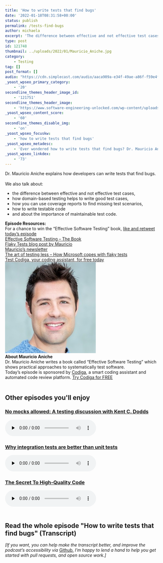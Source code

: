 ```yaml
---
title: 'How to write tests that find bugs'
date: '2022-01-18T08:31:58+00:00'
status: publish
permalink: /tests-find-bugs
author: michaela
excerpt: 'The difference between effective and not effective test cases'
type: post
id: 121748
thumbnail: ../uploads/2022/01/Mauricio_Aniche.jpg
category:
    - Testing
tag: []
post_format: []
audio: "https://cdn.simplecast.com/audio/aaca909a-e34f-49ae-a86f-f59e4fa807f0/episodes/53528752-3178-4d13-9b17-8285eeab471c/audio/f768b14a-56e4-4d9a-8ed2-d27b3b1342f5/default_tc.mp3"
_yoast_wpseo_primary_category:
    - '20'
secondline_themes_header_image_id:
    - '121751'
secondline_themes_header_image:
    - 'https://www.software-engineering-unlocked.com/wp-content/uploads/2022/01/Mauricio_Aniche_Systematic_Software_Testing.jpg'
_yoast_wpseo_content_score:
    - '60'
secondline_themes_disable_img:
    - 'on'
_yoast_wpseo_focuskw:
    - 'how to write tests that find bugs'
_yoast_wpseo_metadesc:
    - 'Ever wondered how to write tests that find bugs? Dr. Mauricio Aniche explains how to effectively and systematically write test cases.'
_yoast_wpseo_linkdex:
    - '73'
---
```


<div class="episode-about">
Dr. Mauricio Aniche explains how developers can write tests that find bugs.
<br/> <br/>We also talk about:
<ul>
<li> the difference between effective and not effective test cases,</li>
<li> how domain-based testing helps to write good test cases,</li>
<li> how you can use coverage reports to find missing test scenarios,</li>
<li> how to write testable code</li>
<li> and about the importance of maintainable test code.</li>
</ul>
</div>
<div class=" episode-links">
<b>Episode Resources:</b><br/>
 For a chance to win the “Effective Software Testing” book, <a href="https://twitter.com/se_unlocked/status/1483359270997573633?s=20">like and retweet today’s episode</a><br/>
<a href="https://www.effective-software-testing.com/">Effective Software Testing – The Book</a><br/>
<a href="https://www.effective-software-testing.com/can-we-get-fully-rid-of-flaky-tests">Flaky Tests blog post by Mauricio</a><br/>
<a href="https://effectivesoftwaretesting.substack.com/">Mauricio’s newsletter</a><br/>
<a href="https://www.michaelagreiler.com/wp-content/uploads/2019/02/The-Art-of-Testing-Less-without-Sacrificing-Quality.pdf">The art of testing less – How Microsoft copes with flaky tests</a><br/>
<a href="https://www.codiga.io/?utm_source=podcast&utm_medium=social&utm_campaign=se_unlocked">Test Codiga, your coding assistant, for free today</a><br/>
</div>

<div class="row pt-2 align-items-center">
<div class="col-4 guest-picture">
<img src="../uploads/2022/01/Mauricio_Aniche.jpg" alt="Picture of Mauricio Aniche"/>
</div>
<div class="col-8 guest-about">
<b>About Mauricio Aniche</b><br/>
Dr. Mauricio Aniche writes a book called “Effective Software Testing” which shows practical approaches to systematically test software.
</div>
</div>

<div class="sponsorship">
Today’s episode is sponsored by <a href="https://www.codiga.io/?utm_source=podcast&utm_medium=social&utm_campaign=se_unlocked"><u>Codiga</u></a>, a smart coding assistant and automated code review platform. <a href="https://www.codiga.io/?utm_source=podcast&utm_medium=social&utm_campaign=se_unlocked"><u>Try Codiga for FREE</u></a>
</div> 
<br/>

<div>
  <h2>Other episodes you'll enjoy</h2>
    <div class="row-md-6">
      <div class="row g-0 border rounded overflow-hidden flex-md-row mb-4 shadow-sm h-md-250 position-relative">
          <div class="col p-4 d-flex flex-column position-static">
            <h3 class="mb-0"><a href="https://www.software-engineering-unlocked.com/no-mocks-allowed/">No mocks allowed: A testing discussion with Kent C. Dodds</a></h3>
  <audio controls preload="none">
                <source src="https://cdn.simplecast.com/audio/aaca909a-e34f-49ae-a86f-f59e4fa807f0/episodes/af0c1508-d256-42cf-97a9-998234ae1186/audio/74614447-0817-41c0-a97f-02391f63ea48/default_tc.mp3" />
              </audio>
          </div>
        </div>
      </div>
    <div class="row-md-6">
      <div class="row g-0 border rounded overflow-hidden flex-md-row mb-4 shadow-sm h-md-250 position-relative">
          <div class="col p-4 d-flex flex-column position-static">
            <h3 class="mb-0"><a href="https://www.software-engineering-unlocked.com/double-down-integration-tests-kent-dodds/">Why integration tests are better than unit tests</a></h3>
  <audio controls preload="none">
                <source src="https://cdn.simplecast.com/audio/aaca90/aaca909a-e34f-49ae-a86f-f59e4fa807f0/4eafdc01-56ad-4284-bf8f-3bb6a307a936/kent-c-dodds-ready_tc.mp3" />
              </audio>
          </div>
        </div>
      </div>
    <div class="row-md-6">
      <div class="row g-0 border rounded overflow-hidden flex-md-row mb-4 shadow-sm h-md-250 position-relative">
          <div class="col p-4 d-flex flex-column position-static">
            <h3 class="mb-0"><a href="https://www.software-engineering-unlocked.com/high-quality-code/">The Secret To High-Quality Code</a></h3>
  <audio controls preload="none">
                <source src="https://cdn.simplecast.com/audio/aaca909a-e34f-49ae-a86f-f59e4fa807f0/episodes/47f883a9-4633-4c1b-9e5f-c673f3b0b280/audio/5497ed3e-ecfd-4df1-ac15-28738a2a08fd/default_tc.mp3" />
              </audio>
          </div>
        </div>
      </div> 
</div>
<br/>

## Read the whole episode "How to write tests that find bugs" (Transcript)

_\[If you want, you can help make the transcript better, and improve the podcast’s accessibility via_ [Github](https://github.com/mgreiler/se-unlocked/tree/master/Transcripts)_[.](https://github.com/mgreiler/se-unlocked/tree/master/Transcripts) I’m happy to lend a hand to help you get started with pull requests, and open source work.\]_
